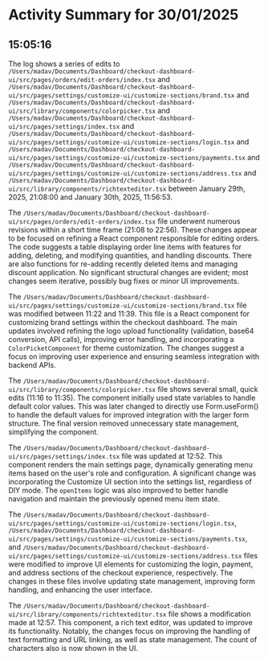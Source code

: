 # Activity Summary for 30/01/2025

## 15:05:16
The log shows a series of edits to `/Users/madav/Documents/Dashboard/checkout-dashboard-ui/src/pages/orders/edit-orders/index.tsx`  and `/Users/madav/Documents/Dashboard/checkout-dashboard-ui/src/pages/settings/customize-ui/customize-sections/brand.tsx` and `/Users/madav/Documents/Dashboard/checkout-dashboard-ui/src/library/components/colorpicker.tsx` and `/Users/madav/Documents/Dashboard/checkout-dashboard-ui/src/pages/settings/index.tsx` and `/Users/madav/Documents/Dashboard/checkout-dashboard-ui/src/pages/settings/customize-ui/customize-sections/login.tsx` and `/Users/madav/Documents/Dashboard/checkout-dashboard-ui/src/pages/settings/customize-ui/customize-sections/payments.tsx` and `/Users/madav/Documents/Dashboard/checkout-dashboard-ui/src/pages/settings/customize-ui/customize-sections/address.tsx` and `/Users/madav/Documents/Dashboard/checkout-dashboard-ui/src/library/components/richtexteditor.tsx` between January 29th, 2025, 21:08:00 and January 30th, 2025, 11:56:53.


The `/Users/madav/Documents/Dashboard/checkout-dashboard-ui/src/pages/orders/edit-orders/index.tsx` file underwent numerous revisions within a short time frame (21:08 to 22:56).  These changes appear to be focused on refining a React component responsible for editing orders.  The code suggests a table displaying order line items with features for adding, deleting, and modifying quantities, and handling discounts.  There are also functions for re-adding recently deleted items and managing discount application.  No significant structural changes are evident; most changes seem iterative, possibly bug fixes or minor UI improvements.


The `/Users/madav/Documents/Dashboard/checkout-dashboard-ui/src/pages/settings/customize-ui/customize-sections/brand.tsx` file was modified between 11:22 and 11:39.  This file is a React component for customizing brand settings within the checkout dashboard. The main updates involved refining the logo upload functionality (validation, base64 conversion, API calls), improving error handling, and incorporating a `ColorPicketComponent` for theme customization. The changes suggest a focus on improving user experience and ensuring seamless integration with backend APIs.

The `/Users/madav/Documents/Dashboard/checkout-dashboard-ui/src/library/components/colorpicker.tsx` file shows several small, quick edits (11:16 to 11:35).  The component initially used state variables to handle default color values. This was later changed to directly use Form.useForm() to handle the default values for improved integration with the larger form structure.  The final version removed unnecessary state management, simplifying the component.


The `/Users/madav/Documents/Dashboard/checkout-dashboard-ui/src/pages/settings/index.tsx` file was updated at 12:52. This component renders the main settings page, dynamically generating menu items based on the user's role and configuration. A significant change was incorporating the Customize UI section into the settings list, regardless of DIY mode. The `openItems` logic was also improved to better handle navigation and maintain the previously opened menu item state.

The `/Users/madav/Documents/Dashboard/checkout-dashboard-ui/src/pages/settings/customize-ui/customize-sections/login.tsx`, `/Users/madav/Documents/Dashboard/checkout-dashboard-ui/src/pages/settings/customize-ui/customize-sections/payments.tsx`, and  `/Users/madav/Documents/Dashboard/checkout-dashboard-ui/src/pages/settings/customize-ui/customize-sections/address.tsx` files were modified to improve UI elements for customizing the login, payment, and address sections of the checkout experience, respectively. The changes in these files involve updating state management, improving form handling, and enhancing the user interface.

The `/Users/madav/Documents/Dashboard/checkout-dashboard-ui/src/library/components/richtexteditor.tsx` file shows a modification made at 12:57. This component, a rich text editor, was updated to improve its functionality. Notably, the changes focus on improving the handling of text formatting and URL linking, as well as state management.  The count of characters also is now shown in the UI.
